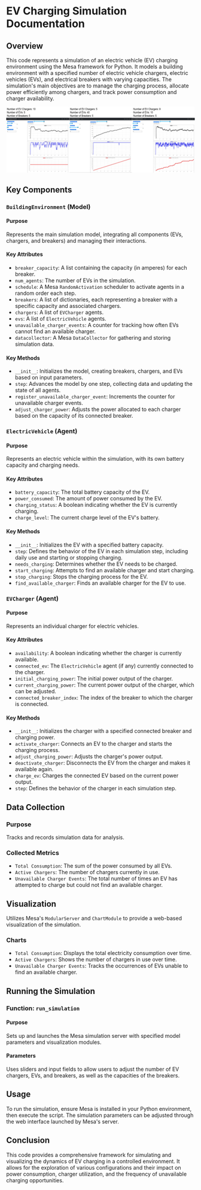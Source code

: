 # EV Charging Simulation Documentation

## Overview

This code represents a simulation of an electric vehicle (EV) charging environment using the Mesa framework for Python. It models a building environment with a specified number of electric vehicle chargers, electric vehicles (EVs), and electrical breakers with varying capacities. The simulation's main objectives are to manage the charging process, allocate power efficiently among chargers, and track power consumption and charger availability.

![Charts](/chart/figure.png "Example Charts")


## Key Components

### `BuildingEnvironment` (Model)

#### Purpose
Represents the main simulation model, integrating all components (EVs, chargers, and breakers) and managing their interactions.

#### Key Attributes
- `breaker_capacity`: A list containing the capacity (in amperes) for each breaker.
- `num_agents`: The number of EVs in the simulation.
- `schedule`: A Mesa `RandomActivation` scheduler to activate agents in a random order each step.
- `breakers`: A list of dictionaries, each representing a breaker with a specific capacity and associated chargers.
- `chargers`: A list of `EVCharger` agents.
- `evs`: A list of `ElectricVehicle` agents.
- `unavailable_charger_events`: A counter for tracking how often EVs cannot find an available charger.
- `datacollector`: A Mesa `DataCollector` for gathering and storing simulation data.

#### Key Methods
- `__init__`: Initializes the model, creating breakers, chargers, and EVs based on input parameters.
- `step`: Advances the model by one step, collecting data and updating the state of all agents.
- `register_unavailable_charger_event`: Increments the counter for unavailable charger events.
- `adjust_charger_power`: Adjusts the power allocated to each charger based on the capacity of its connected breaker.

### `ElectricVehicle` (Agent)

#### Purpose
Represents an electric vehicle within the simulation, with its own battery capacity and charging needs.

#### Key Attributes
- `battery_capacity`: The total battery capacity of the EV.
- `power_consumed`: The amount of power consumed by the EV.
- `charging_status`: A boolean indicating whether the EV is currently charging.
- `charge_level`: The current charge level of the EV's battery.

#### Key Methods
- `__init__`: Initializes the EV with a specified battery capacity.
- `step`: Defines the behavior of the EV in each simulation step, including daily use and starting or stopping charging.
- `needs_charging`: Determines whether the EV needs to be charged.
- `start_charging`: Attempts to find an available charger and start charging.
- `stop_charging`: Stops the charging process for the EV.
- `find_available_charger`: Finds an available charger for the EV to use.

### `EVCharger` (Agent)

#### Purpose
Represents an individual charger for electric vehicles.

#### Key Attributes
- `availability`: A boolean indicating whether the charger is currently available.
- `connected_ev`: The `ElectricVehicle` agent (if any) currently connected to the charger.
- `initial_charging_power`: The initial power output of the charger.
- `current_charging_power`: The current power output of the charger, which can be adjusted.
- `connected_breaker_index`: The index of the breaker to which the charger is connected.

#### Key Methods
- `__init__`: Initializes the charger with a specified connected breaker and charging power.
- `activate_charger`: Connects an EV to the charger and starts the charging process.
- `adjust_charging_power`: Adjusts the charger's power output.
- `deactivate_charger`: Disconnects the EV from the charger and makes it available again.
- `charge_ev`: Charges the connected EV based on the current power output.
- `step`: Defines the behavior of the charger in each simulation step.

## Data Collection

### Purpose
Tracks and records simulation data for analysis.

### Collected Metrics
- `Total Consumption`: The sum of the power consumed by all EVs.
- `Active Chargers`: The number of chargers currently in use.
- `Unavailable Charger Events`: The total number of times an EV has attempted to charge but could not find an available charger.

## Visualization

Utilizes Mesa's `ModularServer` and `ChartModule` to provide a web-based visualization of the simulation.

### Charts
- `Total Consumption`: Displays the total electricity consumption over time.
- `Active Chargers`: Shows the number of chargers in use over time.
- `Unavailable Charger Events`: Tracks the occurrences of EVs unable to find an available charger.

## Running the Simulation

### Function: `run_simulation`

#### Purpose
Sets up and launches the Mesa simulation server with specified model parameters and visualization modules.

#### Parameters
Uses sliders and input fields to allow users to adjust the number of EV chargers, EVs, and breakers, as well as the capacities of the breakers.

## Usage

To run the simulation, ensure Mesa is installed in your Python environment, then execute the script. The simulation parameters can be adjusted through the web interface launched by Mesa's server.

## Conclusion

This code provides a comprehensive framework for simulating and visualizing the dynamics of EV charging in a controlled environment. It allows for the exploration of various configurations and their impact on power consumption, charger utilization, and the frequency of unavailable charging opportunities.
